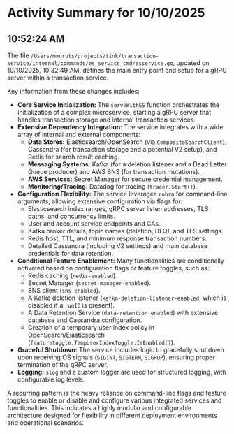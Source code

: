 # Activity Summary for 10/10/2025

## 10:52:24 AM
The file `/Users/mmuruts/projects/tink/transaction-service/internal/commands/es_service_cmd/esservice.go`, updated on 10/10/2025, 10:32:49 AM, defines the main entry point and setup for a gRPC server within a transaction service.

Key information from these changes includes:

*   **Core Service Initialization:** The `serveWithES` function orchestrates the initialization of a complex microservice, starting a gRPC server that handles transaction storage and internal transaction services.
*   **Extensive Dependency Integration:** The service integrates with a wide array of internal and external components:
    *   **Data Stores:** Elasticsearch/OpenSearch (via `CompositeSearchClient`), Cassandra (for transaction storage and a potential V2 setup), and Redis for search result caching.
    *   **Messaging Systems:** Kafka (for a deletion listener and a Dead Letter Queue producer) and AWS SNS (for transaction mutations).
    *   **AWS Services:** Secret Manager for secure credential management.
    *   **Monitoring/Tracing:** Datadog for tracing (`tracer.Start()`).
*   **Configuration Flexibility:** The service leverages `cobra` for command-line arguments, allowing extensive configuration via flags for:
    *   Elasticsearch index ranges, gRPC server listen addresses, TLS paths, and concurrency limits.
    *   User and account service endpoints and CAs.
    *   Kafka broker details, topic names (deletion, DLQ), and TLS settings.
    *   Redis host, TTL, and minimum response transaction numbers.
    *   Detailed Cassandra (including V2 settings) and main database credentials for data retention.
*   **Conditional Feature Enablement:** Many functionalities are conditionally activated based on configuration flags or feature toggles, such as:
    *   Redis caching (`redis-enabled`).
    *   Secret Manager (`secret-manager-enabled`).
    *   SNS client (`sns-enabled`).
    *   A Kafka deletion listener (`kafka-deletion-listener-enabled`, which is disabled if a `runID` is present).
    *   A Data Retention Service (`data-retention-enabled`) with extensive database and Cassandra configuration.
    *   Creation of a temporary user index policy in OpenSearch/Elasticsearch (`featuretoggle.TempUserIndexToggle.IsEnabled()`).
*   **Graceful Shutdown:** The service includes logic to gracefully shut down upon receiving OS signals (`SIGINT`, `SIGTERM`, `SIGHUP`), ensuring proper termination of the gRPC server.
*   **Logging:** `slog` and a custom logger are used for structured logging, with configurable log levels.

A recurring pattern is the heavy reliance on command-line flags and feature toggles to enable or disable and configure various integrated services and functionalities. This indicates a highly modular and configurable architecture designed for flexibility in different deployment environments and operational scenarios.